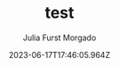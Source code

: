 ---
title: 'test'
author: 'Julia Furst Morgado'
date: 2023-06-17T17:46:05.964Z
cover:
    image: https://blog-imgs-23.s3.amazonaws.com/x.png
tags: 
    - Git
    - GitHub
categories: 
    - Tech
slug: /test




---